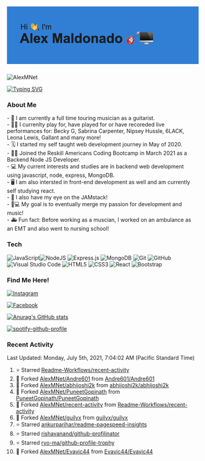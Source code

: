 <h1><img src=https://github.com/AlexMNet/AlexMNet/blob/main/header.png?raw=true alt=AlexMNet></h1>
<img src=https://komarev.com/ghpvc/?username=AlexMNet alt=AlexMNet>

[![Typing SVG](https://readme-typing-svg.herokuapp.com?size=18&width=750&lines=Touring+guitarist+with+a+passion+for+web+development)](https://git.io/typing-svg)


<h3 align="left">About Me</h3>
- 🎸 I am currently a full time touring musician as a guitarist. <br />
- 👩‍🎨 I currenlty play for, have played for or have recoreded live performances for: Becky G, Sabrina Carpenter, Nipsey Hussle, 6LACK, Leona Lewis, Gallant and many more! <br />
- 🗓 I started my self taught web development journey in May of 2020. <br />
- 👨‍🏫 Joined the Reskill Americans Coding Bootcamp in March 2021 as a Backend Node JS Developer. <br />
- 💻 My current interests and studies are in backend web development using javascript, node, express, MongoDB. <br />
- 🖥 I am also intersted in front-end development as well and am currently self studying react. <br />
- 🍩 I also have my eye on the JAMstack! <br />
- 🎸💻 My goal is to eventually merge my passion for development and music! <br />
- 🚑 Fun fact: Before working as a muscian, I worked on an ambulance as an EMT and also went to nursing school! <br />


### Tech
<img alt="JavaScript" src="https://img.shields.io/badge/javascript-%23323330.svg?style=for-the-badge&logo=javascript&logoColor=%23F7DF1E"/><img alt="NodeJS" src="https://img.shields.io/badge/node.js-%2343853D.svg?style=for-the-badge&logo=node-dot-js&logoColor=white"/>
<img alt="Express.js" src="https://img.shields.io/badge/express.js-%23404d59.svg?style=for-the-badge&logo=express&logoColor=%2361DAFB"/>
<img alt="MongoDB" src ="https://img.shields.io/badge/MongoDB-%234ea94b.svg?style=for-the-badge&logo=mongodb&logoColor=white"/>
<img alt="Git" src="https://img.shields.io/badge/git-%23F05033.svg?style=for-the-badge&logo=git&logoColor=white"/>
<img alt="GitHub" src="https://img.shields.io/badge/github-%23121011.svg?style=for-the-badge&logo=github&logoColor=white"/>
<img alt="Visual Studio Code" src="https://img.shields.io/badge/VisualStudioCode-0078d7.svg?style=for-the-badge&logo=visual-studio-code&logoColor=white"/>
<img alt="HTML5" src="https://img.shields.io/badge/html5-%23E34F26.svg?style=for-the-badge&logo=html5&logoColor=white"/>
<img alt="CSS3" src="https://img.shields.io/badge/css3-%231572B6.svg?style=for-the-badge&logo=css3&logoColor=white"/>
<img alt="React" src="https://img.shields.io/badge/react-%2320232a.svg?style=for-the-badge&logo=react&logoColor=%2361DAFB"/>
<img alt="Bootstrap" src="https://img.shields.io/badge/bootstrap-%23563D7C.svg?style=for-the-badge&logo=bootstrap&logoColor=white"/>
<br />

### Find Me Here!
[<img alt="Instagram" src="https://img.shields.io/badge/AlexMNet-%23E4405F.svg?style=for-the-badge&logo=Instagram&logoColor=white"/>](https://www.instagram.com/alexmnet/)

[<img alt="Facebook" src="https://img.shields.io/badge/Facebook-%231877F2.svg?style=for-the-badge&logo=Facebook&logoColor=white"/>](https://www.facebook.com/AlexMaldonadoGuitar/)
<br />

[![Anurag's GitHub stats](https://github-readme-stats.vercel.app/api?username=AlexMNet&theme=react)](https://github.com/AlexMNet/github-readme-stats)

[![spotify-github-profile](https://spotify-github-profile.vercel.app/api/view?uid=1212251792&cover_image=true&theme=default)](https://github.com/kittinan/spotify-github-profile)

### Recent Activity
<!--RECENT_ACTIVITY:last_update-->
Last Updated: Monday, July 5th, 2021, 7:04:02 AM (Pacific Standard Time)
<!--RECENT_ACTIVITY:last_update_end-->

<!--RECENT_ACTIVITY:start-->
1. ⭐ Starred [Readme-Workflows/recent-activity](https://github.com/Readme-Workflows/recent-activity)
2. 🔱 Forked [AlexMNet/Andre601](https://github.com/AlexMNet/Andre601) from [Andre601/Andre601](https://github.com/Andre601/Andre601)
3. 🔱 Forked [AlexMNet/abhijoshi2k](https://github.com/AlexMNet/abhijoshi2k) from [abhijoshi2k/abhijoshi2k](https://github.com/abhijoshi2k/abhijoshi2k)
4. 🔱 Forked [AlexMNet/PuneetGopinath](https://github.com/AlexMNet/PuneetGopinath) from [PuneetGopinath/PuneetGopinath](https://github.com/PuneetGopinath/PuneetGopinath)
5. 🔱 Forked [AlexMNet/recent-activity](https://github.com/AlexMNet/recent-activity) from [Readme-Workflows/recent-activity](https://github.com/Readme-Workflows/recent-activity)
6. 🔱 Forked [AlexMNet/guilyx](https://github.com/AlexMNet/guilyx) from [guilyx/guilyx](https://github.com/guilyx/guilyx)
7. ⭐ Starred [ankurparihar/readme-pagespeed-insights](https://github.com/ankurparihar/readme-pagespeed-insights)
8. ⭐ Starred [rishavanand/github-profilinator](https://github.com/rishavanand/github-profilinator)
9. ⭐ Starred [ryo-ma/github-profile-trophy](https://github.com/ryo-ma/github-profile-trophy)
10. 🔱 Forked [AlexMNet/Evavic44](https://github.com/AlexMNet/Evavic44) from [Evavic44/Evavic44](https://github.com/Evavic44/Evavic44)
<!--RECENT_ACTIVITY:end-->
